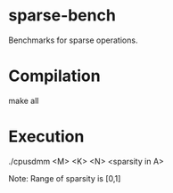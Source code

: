# sparse-bench
Benchmarks for sparse operations.

# Compilation
make all

# Execution
./cpusdmm \<M\> \<K\> \<N\> \<sparsity in A\>

Note: Range of sparsity is [0,1]
